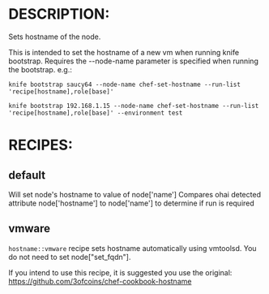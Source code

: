 # DESCRIPTION:

Sets hostname of the node. 

This is intended to set the hostname of a new vm when running knife bootstrap. 
Requires the --node-name parameter is specified when running the bootstrap. e.g.:

    knife bootstrap saucy64 --node-name chef-set-hostname --run-list 'recipe[hostname],role[base]' 

    knife bootstrap 192.168.1.15 --node-name chef-set-hostname --run-list 'recipe[hostname],role[base]' --environment test

# RECIPES:

## default

Will set node's hostname to value of node['name']
Compares ohai detected attribute node['hostname'] to node['name'] to determine if run is required

## vmware

`hostname::vmware` recipe sets hostname automatically using vmtoolsd.
You do not need to set node["set_fqdn"].

If you intend to use this recipe, it is suggested you use the original: https://github.com/3ofcoins/chef-cookbook-hostname
